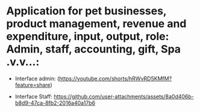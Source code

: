 # Application for pet businesses, product management, revenue and expenditure, input, output, role: Admin, staff, accounting,  gift, Spa .v.v...:

- Interface admin:
(https://youtube.com/shorts/hRWvRD5KMfM?feature=share)

- Interface Staff:
https://github.com/user-attachments/assets/8a0d406b-b8d9-47ca-8fb2-2016a40a17b6

